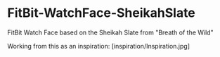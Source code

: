 # FitBit-WatchFace-SheikahSlate
FitBit Watch Face based on the Sheikah Slate from "Breath of the Wild"

Working from this as an inspiration:
[inspiration/Inspiration.jpg]
